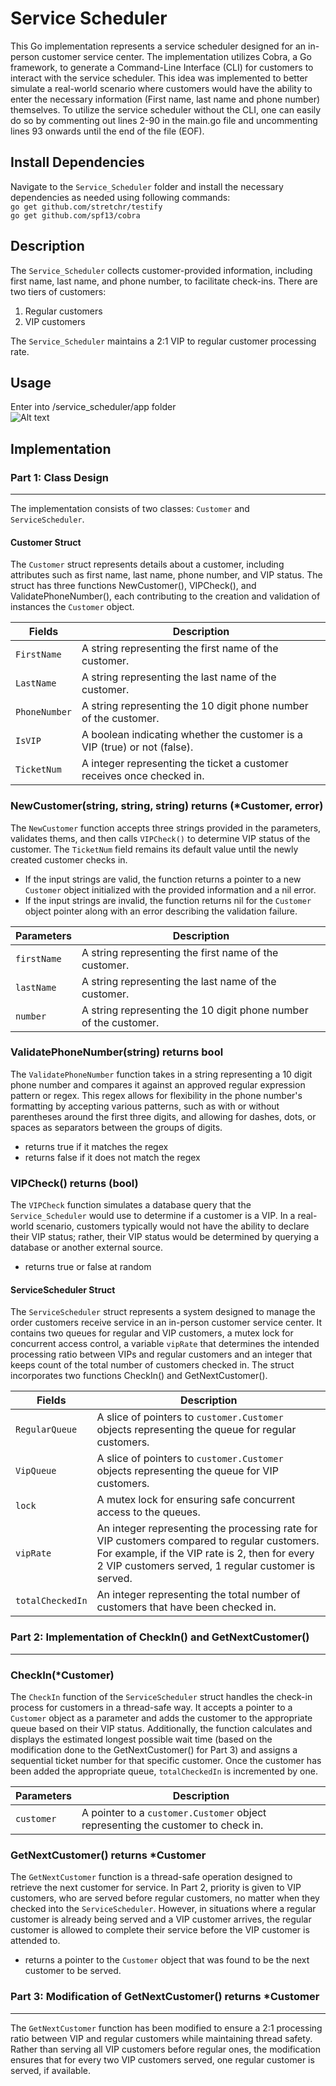 # Service Scheduler

This Go implementation represents a service scheduler designed for an in-person customer service center. The implementation utilizes Cobra, a Go framework, to generate a Command-Line Interface (CLI) for customers to interact with the service scheduler. This idea was implemented to better simulate a real-world scenario where customers would have the ability to enter the necessary information (First name, last name and phone number) themselves. To utilize the service scheduler without the CLI, one can easily do so by commenting out lines 2-90 in the main.go file and uncommenting lines 93 onwards until the end of the file (EOF).

## Install Dependencies
Navigate to the `Service_Scheduler` folder and install the necessary dependencies as needed using following commands: \
```go get github.com/stretchr/testify``` \
```go get github.com/spf13/cobra```

## Description
The `Service_Scheduler` collects customer-provided information, including first name, last name, and phone number, to facilitate check-ins. There are two tiers of customers: 

1. Regular customers
2. VIP customers 

The `Service_Scheduler` maintains a 2:1 VIP to regular customer processing rate.

## Usage
Enter into /service_scheduler/app folder \
![Alt text](etc/Example.png)

## Implementation

### Part 1: Class Design
***
The implementation consists of two classes: `Customer` and `ServiceScheduler`.

#### Customer Struct

The `Customer` struct represents details about a customer, including attributes such as first name, last name, phone number, and VIP status. The struct has three functions NewCustomer(), VIPCheck(), and ValidatePhoneNumber(), each contributing to the creation and validation of instances the `Customer` object.

| Fields | Description |
| --- | --- | 
|  `FirstName` | A string representing the first name of the customer.
| `LastName` | A string representing the last name of the customer.
| `PhoneNumber` | A string representing the 10 digit phone number of the customer.
|  `IsVIP` | A boolean indicating whether the customer is a VIP (true) or not (false).
| `TicketNum` | A integer representing the ticket a customer receives once checked in.

### NewCustomer(string, string, string) returns (*Customer, error)
The `NewCustomer` function accepts three strings provided in the parameters, validates thems, and then calls `VIPCheck()` to determine VIP status of the customer. The `TicketNum` field remains its default value until the newly created customer checks in.
  - If the input strings are valid, the function returns a pointer to a new `Customer` object initialized with the provided information and a nil error.
  - If the input strings are invalid, the function returns nil for the `Customer` object pointer along with an error describing the validation failure.

| Parameters | Description |
| --- | --- | 
| `firstName`| A string representing the first name of the customer.
| `lastName` | A string representing the last name of the customer.
| `number`   | A string representing the 10 digit phone number of the customer.

### ValidatePhoneNumber(string) returns bool
The `ValidatePhoneNumber` function takes in a string representing a 10 digit phone number and compares it against an approved regular expression pattern or regex. This regex allows for flexibility in the phone number's formatting by accepting various patterns, such as with or without parentheses around the first three digits, and allowing for dashes, dots, or spaces as separators between the groups of digits. 
- returns true if it matches the regex 
- returns false if it does not match the regex

### VIPCheck() returns (bool)
The `VIPCheck` function simulates a database query that the `Service_Scheduler` would use to determine if a customer is a VIP. In a real-world scenario, customers typically would not have the ability to declare their VIP status; rather, their VIP status would be determined by querying a database or another external source.
- returns true or false at random

#### ServiceScheduler Struct
The `ServiceScheduler` struct represents a system designed to manage the order customers receive service in an in-person customer service center. It contains two queues for regular and VIP customers, a mutex lock for concurrent access control, a variable `vipRate` that determines the intended processing ratio between VIPs and regular customers and an integer that keeps count of the total number of customers checked in. The struct incorporates two  functions CheckIn() and GetNextCustomer().

| Fields | Description |
| --- | --- | 
| `RegularQueue` | A slice of pointers to `customer.Customer` objects representing the queue for regular customers.
| `VipQueue` | A slice of pointers to `customer.Customer` objects representing the queue for VIP customers.
| `lock` | A mutex lock for ensuring safe concurrent access to the queues.
| `vipRate` | An integer representing the processing rate for VIP customers compared to regular customers. For example, if the VIP rate is 2, then for every 2 VIP customers served, 1 regular customer is served.
| `totalCheckedIn` | An integer representing the total number of customers that have been checked in.


### Part 2: Implementation of CheckIn() and GetNextCustomer()
***
### CheckIn(*Customer)
The `CheckIn` function of the `ServiceScheduler` struct handles the check-in process for customers in a thread-safe way. It accepts a pointer to a `Customer` object as a parameter and adds the customer to the appropriate queue based on their VIP status. Additionally, the function calculates and displays the estimated longest possible wait time (based on the modification done to the GetNextCustomer() for Part 3) and assigns a sequential ticket number for that specific customer. Once the customer has been added the appropriate queue, `totalCheckedIn` is incremented by one.

| Parameters | Description |
| --- | ---| 
| `customer` | A pointer to a `customer.Customer` object representing the customer to check in.

### GetNextCustomer() returns *Customer
The `GetNextCustomer` function is a thread-safe operation designed to retrieve the next customer for service. In Part 2, priority is given to VIP customers, who are served before regular customers, no matter when they checked into the `ServiceScheduler`. However, in situations where a regular customer is already being served and a VIP customer arrives, the regular customer is allowed to complete their service before the VIP customer is attended to.
- returns a pointer to the `Customer` object that was found to be the next customer to be served.

### Part 3: Modification of GetNextCustomer() returns *Customer
***
The `GetNextCustomer` function has been modified to ensure a 2:1 processing ratio between VIP and regular customers while maintaining thread safety. Rather than serving all VIP customers before regular ones, the modification ensures that for every two VIP customers served, one regular customer is served, if available.